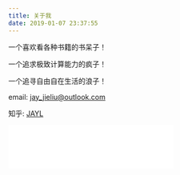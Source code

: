 ```yaml
---
title: 关于我
date: 2019-01-07 23:37:55
---
```


一个喜欢看各种书籍的书呆子！

一个追求极致计算能力的疯子！

一个追寻自由自在生活的浪子！

email: jay_jieliu@outlook.com

知乎: [JAYL](https://www.zhihu.com/people/liu-jie-84-52/activities)

<iframe frameborder="no" border="0" marginwidth="0" marginheight="0" width=330 height=86 src="//music.163.com/outchain/player?type=2&id=38592976&auto=1&height=66"></iframe>

